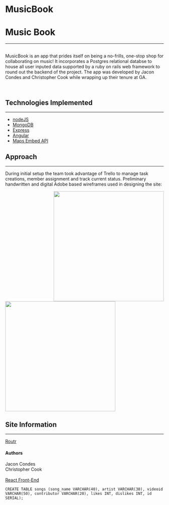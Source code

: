 <h1>MusicBook</h1>



<h1>Music Book</h1>
<hr>
 <h2></h2>
<p>MusicBook is an app that prides itself on being a no-frills, one-stop shop for collaborating on music! It incorporates a Postgres relational databse to house all user inputed data supported by a ruby on rails web framework to round out the backend of the project. The app was developed by Jacon Condes and Christopher Cook while wrapping up their tenure at GA.  </p>
<br />
<h2>Technologies Implemented</h2>
<hr>
<ul>
  <li><a href="https://nodejs.org/en/">nodeJS</a></li>
  <li><a href="https://www.mongodb.com">MongoDB</a></li>
  <li><a href="https://expressjs.com">Express</a></li>
  <li><a href="https://angularjs.org">Angular</a></li>
 <li><a href="https://developers.google.com/maps/documentation/embed/guide">Maps Embed API</a></li>
</ul>
<h2>Approach</h2>
<hr>
<p>During initial setup the team took advantage of Trello to manage task creations, member assignment and track current status. Preliminary handwritten and digital Adobe based wireframes used in designing the site: </p>
<img width="350" src="https://i.imgur.com/s4G3bh2.png" ALIGN="right"><img width="350" src="https://i.imgur.com/FjQ8Yd7.png">

<h2>Site Information</h2>
<hr>
<a href="https://routr-app.herokuapp.com/">Routr</a>

<h4>Authors</h4>
Jacon Condes<br />
Christopher Cook

<br />
<br />
<a href="https://github.com/christopher-cook/MusicBook_front_end">React Front-End</a>


```
CREATE TABLE songs (song_name VARCHAR(40), artist VARCHAR(30), videoid VARCHAR(50), contributor VARCHAR(20), likes INT, dislikes INT, id SERIAL);
```

